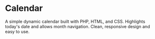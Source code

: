 # Calendar
A simple dynamic calendar built with PHP, HTML, and CSS. Highlights today's date and allows month navigation. Clean, responsive design and easy to use.

